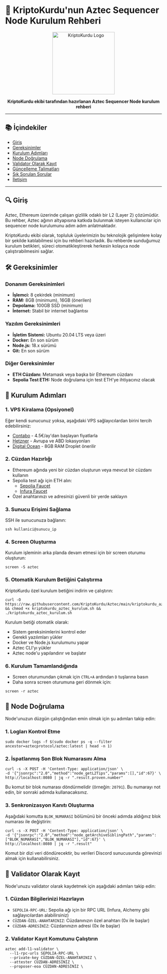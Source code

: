 # 🐺 KriptoKurdu'nun Aztec Sequencer Node Kurulum Rehberi

<p align="center">
  <img src="https://i.hizliresim.com/fjdyvr5.png" alt="KriptoKurdu Logo" width="200"/>
</p>
<p align="center">
  <strong>KriptoKurdu ekibi tarafından hazırlanan Aztec Sequencer Node kurulum rehberi</strong>
</p>

---

## 📚 İçindekiler

- [Giriş](#-giriş)
- [Gereksinimler](#-gereksinimler)
- [Kurulum Adımları](#-kurulum-adımları)
- [Node Doğrulama](#-node-doğrulama)
- [Validator Olarak Kayıt](#-validator-olarak-kayıt)
- [Güncelleme Talimatları](#-güncelleme-talimatları)
- [Sık Sorulan Sorular](#-sık-sorulan-sorular)
- [İletişim](#-iletişim)

---

## 🔍 Giriş

Aztec, Ethereum üzerinde çalışan gizlilik odaklı bir L2 (Layer 2) çözümüdür. Bu rehber, Aztec ağının altyapısına katkıda bulunmak isteyen kullanıcılar için sequencer node kurulumunu adım adım anlatmaktadır.

KriptoKurdu ekibi olarak, topluluk üyelerimizin bu teknolojik gelişimlere kolay bir şekilde katılabilmesi için bu rehberi hazırladık. Bu rehberde sunduğumuz kurulum betikleri, süreci otomatikleştirerek herkesin kolayca node çalıştırabilmesini sağlar.

## 🛠 Gereksinimler

### Donanım Gereksinimleri
- **İşlemci:** 8 çekirdek (minimum)
- **RAM:** 8GB (minimum), 16GB (önerilen)
- **Depolama:** 100GB SSD (minimum)
- **İnternet:** Stabil bir internet bağlantısı

### Yazılım Gereksinimleri
- **İşletim Sistemi:** Ubuntu 20.04 LTS veya üzeri
- **Docker:** En son sürüm
- **Node.js:** 18.x sürümü
- **Git:** En son sürüm

### Diğer Gereksinimler
- **ETH Cüzdanı:** Metamask veya başka bir Ethereum cüzdanı
- **Sepolia Test ETH:** Node doğrulama için test ETH'ye ihtiyacınız olacak

## 🔧 Kurulum Adımları

### 1. VPS Kiralama (Opsiyonel)
Eğer kendi sunucunuz yoksa, aşağıdaki VPS sağlayıcılardan birini tercih edebilirsiniz:
- [Contabo](https://contabo.com/en/vps/) - 4.5€/ay'dan başlayan fiyatlarla
- [Hetzner](https://www.hetzner.com/cloud) - Avrupa ve ABD lokasyonları
- [Digital Ocean](https://www.digitalocean.com/) - 8GB RAM Droplet önerilir

### 2. Cüzdan Hazırlığı
- Ethereum ağında yeni bir cüzdan oluşturun veya mevcut bir cüzdanı kullanın
- Sepolia test ağı için ETH alın:
  - [Sepolia Faucet](https://sepoliafaucet.com/)
  - [Infura Faucet](https://www.infura.io/faucet/sepolia)
- Özel anahtarınızı ve adresinizi güvenli bir yerde saklayın

### 3. Sunucu Erişimi Sağlama
SSH ile sunucunuza bağlanın:
```
ssh kullanici@sunucu_ip
```

### 4. Screen Oluşturma
Kurulum işleminin arka planda devam etmesi için bir screen oturumu oluşturun:
```
screen -S aztec
```

### 5. Otomatik Kurulum Betiğini Çalıştırma
KriptoKurdu özel kurulum betiğini indirin ve çalıştırın:
```
curl -O https://raw.githubusercontent.com/KriptoKurdu/Aztec/main/kriptokurdu_aztec_kurulum.sh && chmod +x kriptokurdu_aztec_kurulum.sh && ./kriptokurdu_aztec_kurulum.sh
```

Kurulum betiği otomatik olarak:
- Sistem gereksinimlerini kontrol eder
- Gerekli yazılımları yükler
- Docker ve Node.js kurulumunu yapar
- Aztec CLI'yı yükler
- Aztec node'u yapılandırır ve başlatır

### 6. Kurulum Tamamlandığında
- Screen oturumundan çıkmak için `CTRL+A` ardından `D` tuşlarına basın
- Daha sonra screen oturumuna geri dönmek için:
```
screen -r aztec
```

## 🔄 Node Doğrulama

Node'unuzun düzgün çalıştığından emin olmak için şu adımları takip edin:

### 1. Logları Kontrol Etme
```
sudo docker logs -f $(sudo docker ps -q --filter ancestor=aztecprotocol/aztec:latest | head -n 1)
```

### 2. İspatlanmış Son Blok Numarasını Alma
```
curl -s -X POST -H 'Content-Type: application/json' \
-d '{"jsonrpc":"2.0","method":"node_getL2Tips","params":[],"id":67}' \
http://localhost:8080 | jq -r ".result.proven.number"
```

Bu komut bir blok numarası döndürmelidir (örneğin: `20791`). Bu numarayı not edin, bir sonraki adımda kullanacaksınız.

### 3. Senkronizasyon Kanıtı Oluşturma
Aşağıdaki komutta `BLOK_NUMARASI` bölümünü bir önceki adımda aldığınız blok numarası ile değiştirin:

```
curl -s -X POST -H 'Content-Type: application/json' \
-d '{"jsonrpc":"2.0","method":"node_getArchiveSiblingPath","params":["BLOK_NUMARASI","BLOK_NUMARASI"],"id":67}' \
http://localhost:8080 | jq -r ".result"
```

Komut bir dizi veri döndürecektir, bu verileri Discord sunucusunda görevinizi almak için kullanabilirsiniz.

## 🔐 Validator Olarak Kayıt

Node'unuzu validator olarak kaydetmek için aşağıdaki adımları takip edin:

### 1. Cüzdan Bilgilerinizi Hazırlayın
- `SEPOLIA-RPC-URL`: Sepolia ağı için bir RPC URL (Infura, Alchemy gibi sağlayıcılardan alabilirsiniz)
- `CÜZDAN-ÖZEL-ANAHTARINIZ`: Cüzdanınızın özel anahtarı (0x ile başlar)
- `CÜZDAN-ADRESİNİZ`: Cüzdanınızın adresi (0x ile başlar)

### 2. Validator Kayıt Komutunu Çalıştırın
```
aztec add-l1-validator \
  --l1-rpc-urls SEPOLIA-RPC-URL \
  --private-key CÜZDAN-ÖZEL-ANAHTARINIZ \
  --attester CÜZDAN-ADRESİNİZ \
  --proposer-eoa CÜZDAN-ADRESİNİZ \

